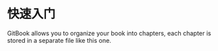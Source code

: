 # 快速入门

GitBook allows you to organize your book into chapters, each chapter is stored in a separate file like this one.
